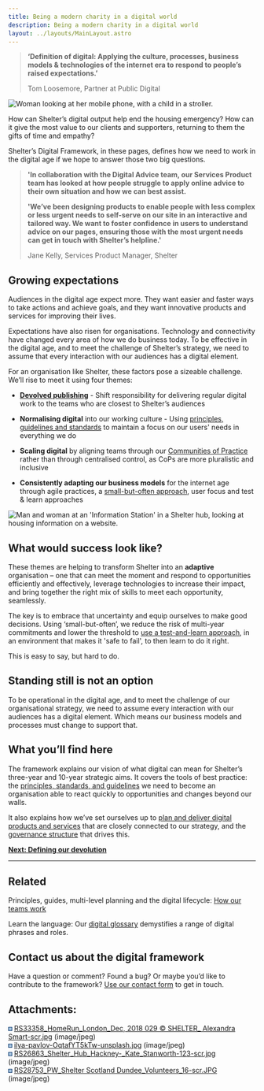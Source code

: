 ```yaml
---
title: Being a modern charity in a digital world
description: Being a modern charity in a digital world
layout: ../layouts/MainLayout.astro
---
```


> **‘Definition of digital: Applying the culture, processes, business models & technologies of the internet era to respond to people’s raised expectations.’** 
> 
> Tom Loosemore, Partner at Public Digital

![Woman looking at her mobile phone, with a child in a stroller.](attachments/393871368/395378767.jpg?width=680)

How can Shelter’s digital output help end the housing emergency? How can it give the most value to our clients and supporters, returning to them the gifts of time and empathy?

Shelter’s Digital Framework, in these pages, defines how we need to work in the digital age if we hope to answer those two big questions.

> **'In collaboration with the Digital Advice team, our Services Product team has looked at how people struggle to apply online advice to their own situation and how we can best assist.**
> 
> **'We’ve been designing products to enable people with less complex or less urgent needs to self-serve on our site in an interactive and tailored way. We want to foster confidence in users to understand advice on our pages, ensuring those with the most urgent needs can get in touch with Shelter’s helpline.'**
> 
> Jane Kelly, Services Product Manager, Shelter

Growing expectations
--------------------

Audiences in the digital age expect more. They want easier and faster ways to take actions and achieve goals, and they want innovative products and services for improving their lives.

Expectations have also risen for organisations. Technology and connectivity have changed every area of how we do business today. To be effective in the digital age, and to meet the challenge of Shelter’s strategy, we need to assume that every interaction with our audiences has a digital element.

For an organisation like Shelter, these factors pose a sizeable challenge. We’ll rise to meet it using four themes:

*   [**Devolved publishing**](#) - Shift responsibility for delivering regular digital work to the teams who are closest to Shelter’s audiences
    
*   **Normalising digital** into our working culture - Using [principles, guidelines and standards](Intro-to-our-principles%2C-guidelines-and-standards_455966725.html) to maintain a focus on our users' needs in everything we do
    
*   **Scaling digital** by aligning teams through our [Communities of Practice](Communities-of-Practice_404979738.html) rather than through centralised control, as CoPs are more pluralistic and inclusive
    
*   **Consistently adapting our business models** for the internet age through agile practices, a [small-but-often approach](The-product-planning-approach_936935511.html), user focus and test & learn approaches
    

![Man and woman at an 'Information Station' in a Shelter hub, looking at housing information on a website.](attachments/393871368/395346008.jpg)

What would success look like?
-----------------------------

These themes are helping to transform Shelter into an **adaptive** organisation – one that can meet the moment and respond to opportunities efficiently and effectively, leverage technologies to increase their impact, and bring together the right mix of skills to meet each opportunity, seamlessly.

The key is to embrace that uncertainty and equip ourselves to make good decisions. Using ‘small-but-often’, we reduce the risk of multi-year commitments and lower the threshold to [use a test-and-learn approach](Release-planning_936935587.html), in an environment that makes it 'safe to fail', to then learn to do it right.

This is easy to say, but hard to do.

Standing still is not an option
-------------------------------

To be operational in the digital age, and to meet the challenge of our organisational strategy, we need to assume every interaction with our audiences has a digital element. Which means our business models and processes must change to support that.

What you’ll find here
---------------------

The framework explains our vision of what digital can mean for Shelter’s three-year and 10-year strategic aims. It covers the tools of best practice: the [principles, standards, and guidelines](Intro-to-our-principles%2C-guidelines-and-standards_455966725.html) we need to become an organisation able to react quickly to opportunities and changes beyond our walls.

It also explains how we’ve set ourselves up to [plan and deliver digital products and services](Planning-at-all-levels_936935482.html) that are closely connected to our strategy, and the [governance structure](Digital-governance_937656407.html) that drives this.  

[**Next: Defining our devolution**](https://shelteruk.atlassian.net/wiki/spaces/GTS/pages/416317505/The+devolved+model+of+delivering+digital+V2)

* * *

Related
-------

Principles, guides, multi-level planning and the digital lifecycle: [How our teams work](How-our-teams-work_483065869.html)

Learn the language: Our [digital glossary](Shelter%27s-digital-glossary_712245258.html) demystifies a range of digital phrases and roles.

Contact us about the digital framework
--------------------------------------

Have a question or comment? Found a bug? Or maybe you’d like to contribute to the framework? [Use our contact form](https://england.shelter.org.uk/contact_us_about_the_digital_framework) to get in touch.

Attachments:
------------

![](images/icons/bullet_blue.gif) [RS33358\_HomeRun\_London\_Dec, 2018 029 © SHELTER\_ Alexandra Smart-scr.jpg](attachments/393871368/395378767.jpg) (image/jpeg)  
![](images/icons/bullet_blue.gif) [ilya-pavlov-OqtafYT5kTw-unsplash.jpg](attachments/393871368/395247715.jpg) (image/jpeg)  
![](images/icons/bullet_blue.gif) [RS26863\_Shelter\_Hub\_Hackney-\_Kate\_Stanworth-123-scr.jpg](attachments/393871368/395345995.jpg) (image/jpeg)  
![](images/icons/bullet_blue.gif) [RS28753\_PW\_Shelter Scotland Dundee\_Volunteers\_16-scr.JPG](attachments/393871368/395346008.jpg) (image/jpeg)
